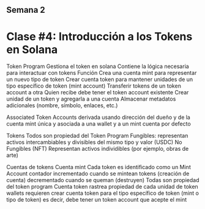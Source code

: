## Semana 2
# Clase #4: Introducción a los Tokens en Solana

Token Program
    Gestiona el token en solana
        Contiene la lógica necesaria para interactuar con tokens
    Función
        Crea una cuenta mint para representar un nuevo tipo de token
        Crear cuenta token para mantener unidades de un tipo específico de token (mint account)
        Transferir tokens de un token account a otra
            Quien recibe debe tener el token account existente
        Crear unidad de un token y agregarla a una cuenta
        Almacenar metadatos adicionales (nombre, símbolo, enlaces, etc.)

Associated Token Accounts
    derivada usando dirección del dueño y de la cuenta mint
    única y asociada a una wallet y a un mint
    cuenta por defecto

Tokens
    Todos son propiedad del Token Program
    Fungibles: 
        representan activos intercambiables y divisibles del mismo tipo y valor (USDC)
    No Fungibles (NFT)
        Representan activos individibles (por ejemplo, obras de arte)

Cuentas de tokens
    Cuenta mint
        Cada token es identificado como un Mint Account
            contador incrementado cuando se mintean tokens (creación de cuenta)
            decrementado cuando se queman (destruyen)
        Todas son propiedad del token program
    Cuenta token
        rastrea propiedad de cada unidad de token
        wallets requieren crear cuenta token para el tipo específico de token (mint o tipo de token)
            es decir, debe tener un token account que acepte el mint